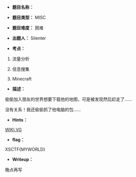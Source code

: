 * **题目名称：**

* **题目类型：** MISC

* **题目难度：** 困难

* **出题人：** Silenter

* **考点：**  

1. 流量分析

2. 信息搜集

3. Minecraft

* **描述：**

偷偷加入朋友的世界想要下载他的地图，可是被发现然后赶走了……

没有关系！我还偷偷抓了他电脑的包……

* **Hints：**

[WIKI.VG](http://wiki.vg)

* **flag：**

XSCTF{MYWORLD}

* **Writeup：**

晚点再写
